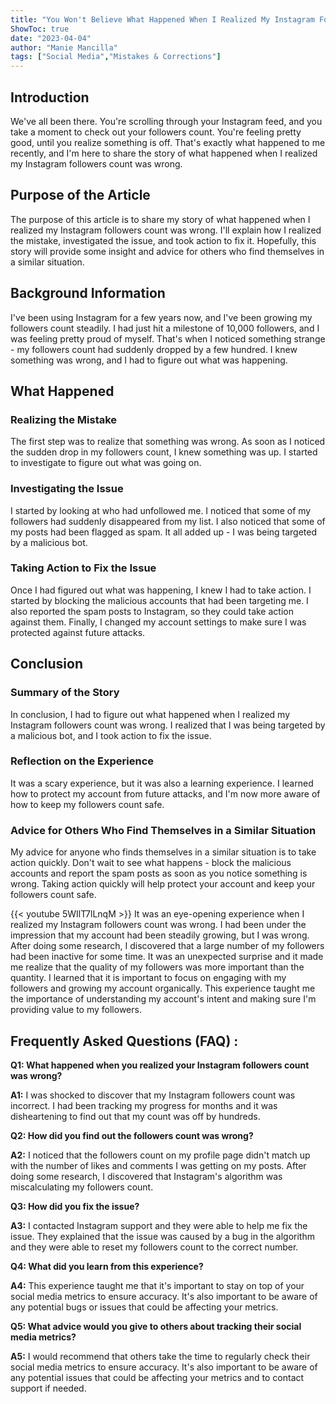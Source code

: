 ```yaml
---
title: "You Won't Believe What Happened When I Realized My Instagram Followers Count Was Wrong!"
ShowToc: true 
date: "2023-04-04"
author: "Manie Mancilla" 
tags: ["Social Media","Mistakes & Corrections"]
---
```

## Introduction 

We've all been there. You're scrolling through your Instagram feed, and you take a moment to check out your followers count. You're feeling pretty good, until you realize something is off. That's exactly what happened to me recently, and I'm here to share the story of what happened when I realized my Instagram followers count was wrong.

## Purpose of the Article

The purpose of this article is to share my story of what happened when I realized my Instagram followers count was wrong. I'll explain how I realized the mistake, investigated the issue, and took action to fix it. Hopefully, this story will provide some insight and advice for others who find themselves in a similar situation.

## Background Information

I've been using Instagram for a few years now, and I've been growing my followers count steadily. I had just hit a milestone of 10,000 followers, and I was feeling pretty proud of myself. That's when I noticed something strange - my followers count had suddenly dropped by a few hundred. I knew something was wrong, and I had to figure out what was happening. 

## What Happened

### Realizing the Mistake

The first step was to realize that something was wrong. As soon as I noticed the sudden drop in my followers count, I knew something was up. I started to investigate to figure out what was going on. 

### Investigating the Issue

I started by looking at who had unfollowed me. I noticed that some of my followers had suddenly disappeared from my list. I also noticed that some of my posts had been flagged as spam. It all added up - I was being targeted by a malicious bot. 

### Taking Action to Fix the Issue

Once I had figured out what was happening, I knew I had to take action. I started by blocking the malicious accounts that had been targeting me. I also reported the spam posts to Instagram, so they could take action against them. Finally, I changed my account settings to make sure I was protected against future attacks. 

## Conclusion

### Summary of the Story

In conclusion, I had to figure out what happened when I realized my Instagram followers count was wrong. I realized that I was being targeted by a malicious bot, and I took action to fix the issue. 

### Reflection on the Experience

It was a scary experience, but it was also a learning experience. I learned how to protect my account from future attacks, and I'm now more aware of how to keep my followers count safe. 

### Advice for Others Who Find Themselves in a Similar Situation

My advice for anyone who finds themselves in a similar situation is to take action quickly. Don't wait to see what happens - block the malicious accounts and report the spam posts as soon as you notice something is wrong. Taking action quickly will help protect your account and keep your followers count safe.

{{< youtube 5WIlT7lLnqM >}} 
It was an eye-opening experience when I realized my Instagram followers count was wrong. I had been under the impression that my account had been steadily growing, but I was wrong. After doing some research, I discovered that a large number of my followers had been inactive for some time. It was an unexpected surprise and it made me realize that the quality of my followers was more important than the quantity. I learned that it is important to focus on engaging with my followers and growing my account organically. This experience taught me the importance of understanding my account's intent and making sure I'm providing value to my followers.

## Frequently Asked Questions (FAQ) :
**Q1: What happened when you realized your Instagram followers count was wrong?**

**A1:** I was shocked to discover that my Instagram followers count was incorrect. I had been tracking my progress for months and it was disheartening to find out that my count was off by hundreds.

**Q2: How did you find out the followers count was wrong?**

**A2:** I noticed that the followers count on my profile page didn't match up with the number of likes and comments I was getting on my posts. After doing some research, I discovered that Instagram's algorithm was miscalculating my followers count.

**Q3: How did you fix the issue?**

**A3:** I contacted Instagram support and they were able to help me fix the issue. They explained that the issue was caused by a bug in the algorithm and they were able to reset my followers count to the correct number.

**Q4: What did you learn from this experience?**

**A4:** This experience taught me that it's important to stay on top of your social media metrics to ensure accuracy. It's also important to be aware of any potential bugs or issues that could be affecting your metrics.

**Q5: What advice would you give to others about tracking their social media metrics?**

**A5:** I would recommend that others take the time to regularly check their social media metrics to ensure accuracy. It's also important to be aware of any potential issues that could be affecting your metrics and to contact support if needed.


